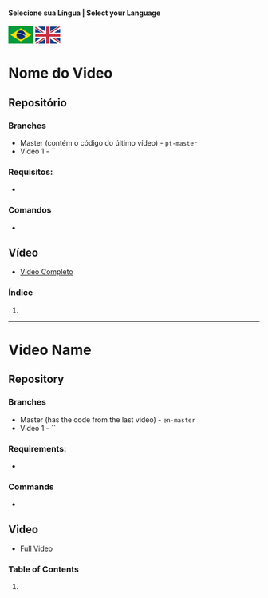 #### Selecione sua Língua | Select your Language
<a href='#nome-do-video'><img src="images/pt-br.png" alt="Português" width="50" /></a>
<a href='#video-name'><img src="images/en.jpg" alt="English" width="50" /></a>


# Nome do Video

## Repositório

### Branches
* Master (contém o código do último vídeo)  - `pt-master` 
* Vídeo 1 - ``

### Requisitos:
*


### Comandos
*

## Vídeo

* [Vídeo Completo]() 

### Índice

1. 



---

# Video Name

## Repository

### Branches
* Master (has the code from the last video)  - `en-master` 
* Video 1 - ``

### Requirements:
*

### Commands
*

## Video

* [Full Video]() 

### Table of Contents

1.

